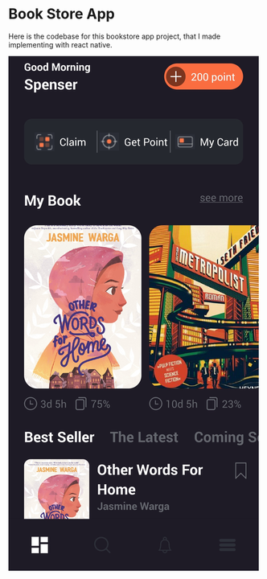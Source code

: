 # Book Store App

Here is the codebase for this bookstore app project, that I made implementing with react native.

<img src='./assets/images/capture.jpg'>
